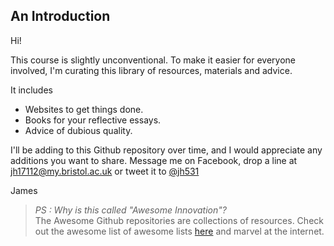 ## An Introduction

Hi!

This course is slightly unconventional. To make it easier for everyone involved, I'm curating this library of resources, materials and advice.

It includes
 * Websites to get things done.
 * Books for your reflective essays.
 * Advice of dubious quality.
 
I'll be adding to this Github repository over time, and I would appreciate any additions you want to share.
Message me on Facebook, drop a line at jh17112@my.bristol.ac.uk or tweet it to [@jh531](https://twitter.com/jh531) 

James

> *PS : Why is this called "Awesome Innovation"?*<br>
> The Awesome Github repositories are collections of resources. Check out the awesome list of awesome lists [here](https://github.com/sindresorhus/awesome) and marvel at the internet.
